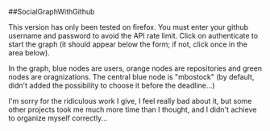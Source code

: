 ##SocialGraphWithGithub

This version has only been tested on firefox.
You must enter your github username and password to avoid the API rate limit. Click on authenticate to start the graph (it should appear below the form; if not, click once in the area below).

In the graph, blue nodes are users, orange nodes are repositories and green nodes are oragnizations. The central blue node is "mbostock" (by default, didn't added the possibility to choose it before the deadline...)

I'm sorry for the ridiculous work I give, I feel really bad about it, but some other projects took me much more time than I thought, and I didn't achieve to organize myself correctly...